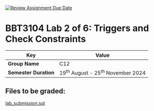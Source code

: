 [![Review Assignment Due Date](https://classroom.github.com/assets/deadline-readme-button-22041afd0340ce965d47ae6ef1cefeee28c7c493a6346c4f15d667ab976d596c.svg)](https://classroom.github.com/a/n_dWj_95)
# BBT3104 Lab 2 of 6: Triggers and Check Constraints


| **Key**                                                               | Value                                                                                                                                                                              |
|---------------|---------------------------------------------------------|
| **Group Name**                                                               | C12 |
| **Semester Duration**                                                 | 19<sup>th</sup> August - 25<sup>th</sup> November 2024                                                                                                                       |

## Files to be graded:
[lab_submission.sql](lab_submission.sql)